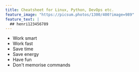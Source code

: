 ```yaml
---
title: Cheatsheet for Linux, Python, DevOps etc.
feature_image: "https://picsum.photos/1300/400?image=989"
feature_text: |
  ## henri123456789
---
```


* Work smart
* Work fast
* Save time
* Save energy
* Have fun
* Don't memorise commands
